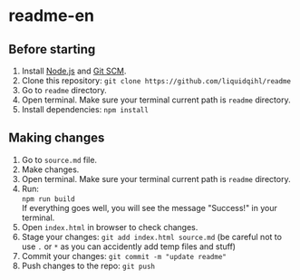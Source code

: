# readme-en

## Before starting

1. Install [Node.js](https://nodejs.org/en/) and [Git SCM](https://git-scm.com/).
2. Clone this repository:
   `git clone https://github.com/liquidqihl/readme`
3. Go to `readme` directory.
4. Open terminal. Make sure your terminal current path is `readme` directory.
5. Install dependencies:
   `npm install`

## Making changes

1. Go to `source.md` file.
2. Make changes.
3. Open terminal. Make sure your terminal current path is `readme` directory.
4. Run:  
   `npm run build`  
   If everything goes well, you will see the message "Success!" in your terminal.
5. Open `index.html` in browser to check changes.
6. Stage your changes: `git add index.html source.md` (be careful not to use `.` or `*` as you can accidently add temp files and stuff)
7. Commit your changes: `git commit -m "update readme"`
8. Push changes to the repo: `git push`
